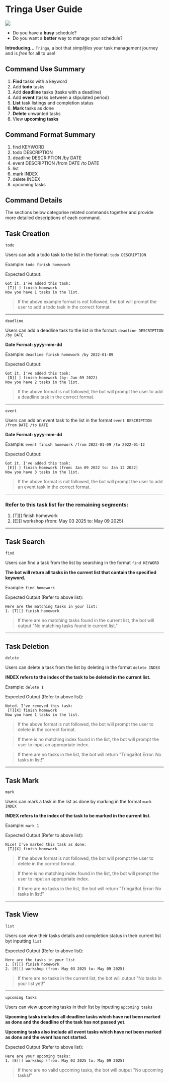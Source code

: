 # Tringa User Guide

![](Ui.png)


* Do you have a **busy** schedule?
* Do you want a **better** way to manage your schedule?

**Introducing...**  `Tringa`, a bot that _simplifies_ your task 
management journey and is _free_ for all to use!

## Command Use Summary
1. **Find** tasks with a keyword 
2. Add **todo** tasks 
3. Add **deadline** tasks (tasks with a deadline)
4. Add **event** (tasks between a stipulated period)
5. **List** task listings and completion status
6. **Mark** tasks as done
7. **Delete** unwanted tasks
8. View **upcoming tasks**

## Command Format Summary 
1. find KEYWORD
2. todo DESCRIPTION
3. deadline DESCRIPTION /by DATE
4. event DESCRIPTION /from DATE /to DATE
5. list
6. mark INDEX
7. delete INDEX
8. upcoming tasks

## Command Details
The sections below categorise related commands together and
provide more detailed descriptions of each command.

## Task Creation
`todo`

Users can add a todo task to the list in the format:
`todo DESCRIPTION`

Example: `todo finish homework`

Expected Output: 
```
Got it. I've added this task:
 [T][ ] finish homework
Now you have 1 tasks in the list.
```

>If the above example format is not followed, the bot will prompt the user 
to add a todo task in the correct format.

---
`deadline`

Users can add a deadline task to the list in the format: 
`deadline DESCRIPTION /by DATE`

**Date Format: yyyy-mm-dd**

Example: `deadline finish homework /by 2022-01-09`

Expected Output:
```
Got it. I've added this task:
 [D][ ] finish homework (by: Jan 09 2022)
Now you have 2 tasks in the list.
```

>If the above format is not followed, the bot will prompt the user 
to add a deadline task in the correct format.

---

`event`

Users can add an event task to the list in the format 
`event DESCRIPTION /from DATE /to DATE`

**Date Format: yyyy-mm-dd**

Example: `event finish homework /from 2022-01-09 /to 2022-01-12`

Expected Output:
```
Got it. I've added this task:
 [E][ ] finish homework (from: Jan 09 2022 to: Jan 12 2022)
Now you have 3 tasks in the list.
```

>If the above format is not followed, the bot will prompt the user 
to add an event task in the correct format.

---

### Refer to this task list for the remaining segments:
1. [T][] finish homework
2. [E][] workshop (from: May 03 2025 to: May 09 2025)

---

## Task Search

`find`

Users can find a task from the list by searching in the format
`find KEYWORD`

**The bot will return all tasks in the current list that contain
the specified keyword.**

Example: `find homework`

Expected Output (Refer to above list):
```
Here are the matching tasks in your list:
1. [T][] finish homework
```

>If there are no matching tasks found in the current list, the bot 
will output "No matching tasks found in current list."

---

## Task Deletion

`delete`

Users can delete a task from the list by deleting in the format
`delete INDEX` 

**INDEX refers to the index of the task to be
deleted in the current list.**

Example: `delete 1`

Expected Output (Refer to above list):
```
Noted. I've removed this task:
 [T][X] finish homework
Now you have 1 tasks in the list.
```

>If the above format is not followed, the bot will prompt the user 
to delete in the correct format.

>If there is no matching index found in the list, the bot will prompt
the user to input an appropriate index.

>If there are no tasks in the list, the bot will return
> "TringaBot Error: No tasks in list!"

---

## Task Mark
`mark`

Users can mark a task in the list as done by marking in the format
`mark INDEX` 

**INDEX refers to the index of the task to be 
marked in the current list.**

Example: `mark 1`

Expected Output (Refer to above list):
```
Nice! I've marked this task as done:
 [T][X] finish homework
```

>If the above format is not followed, the bot will prompt the user 
to delete in the correct format.

>If there is no matching index found in the list, the bot will prompt
the user to input an appropriate index.

>If there are no tasks in the list, the bot will return 
> "TringaBot Error: No tasks in list!"

---

## Task View
`list`

Users can view their tasks details and completion status in their current
list byt inputting `list`

Expected Output (Refer to above list):
```
Here are the tasks in your list
1. [T][] finish homework
2. [E][] workshop (from: May 03 2025 to: May 09 2025)
```

>If there are no tasks in the current list, the bot will output 
"No tasks in your list yet!"

---

`upcoming tasks`

Users can view upcoming tasks in their list by inputting
`upcoming tasks`

**Upcoming tasks includes all deadline tasks which have not been 
marked as done and the deadline of the task has not passed yet.**

**Upcoming tasks also include all event tasks which have not been
marked as done and the event has not started.**

Expected Output (Refer to above list):
```
Here are your upcoming tasks:
1. [E][] workshop (from: May 03 2025 to: May 09 2025)
```

>If there are no valid upcoming tasks, the bot will output 
"No upcoming tasks!"
